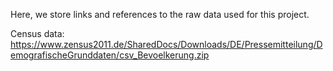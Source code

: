 Here, we store links and references to the raw data used for this project.

Census data: https://www.zensus2011.de/SharedDocs/Downloads/DE/Pressemitteilung/DemografischeGrunddaten/csv_Bevoelkerung.zip